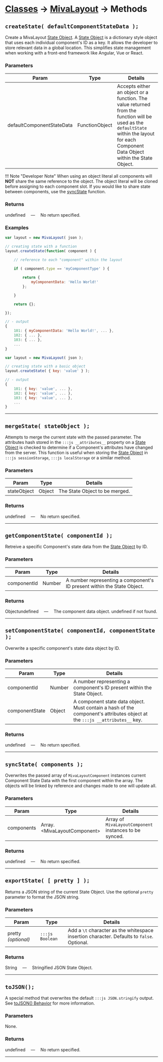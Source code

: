 # [Classes](/) → [MivaLayout](/MivaLayout) → Methods

## `createState( defaultComponentStateData );`

Create a MivaLayout [State Object](/MivaLayout/StateObject/). A [State Object](/MivaLayout/StateObject/) is a dictionary style object that uses each individual component's ID as a key. It allows the developer to store relevant data in a global location. This simplifies state management when working with a front-end framework like Angular, Vue or React.

### Parameters

| Param | Type | Details |
| --- | --- | --- |
| defaultComponentStateData | <span class="type-hint-function">Function</span><span class="type-hint-object">Object</span> | Accepts either an object or a function. The value returned from the function will be used as the `defaultState` within the layout for each Component Data Object within the State Object. |

!!! Note "Developer Note"
    When using an object literal all components will __NOT__ share the same reference to the object. The object literal will be cloned before assigning to each component slot. If you would like to share state between components, use the [syncState](#syncstate-components) function.

### Returns

<span class="type-hint-undefined">undefined</span> &emsp;&mdash;&emsp; No return specified.

### Examples

```js tab="as Function"
var layout = new MivaLayout( json );

// creating state with a function
layout.createState(function( component ) {
    
    // reference to each "component" within the layout

    if ( component.type == 'myComponentType' ) {

        return {
            myComponentData: 'Hello World!'
        };

    }

    return {};

});

// - output
{
    101: { myComponentData: 'Hello World!', ... },
    102: { ... },
    103: { ... },
    ...
}
```

```js tab="as Object"
var layout = new MivaLayout( json );

// creating state with a basic object
layout.createState( { key: 'value' } );

// - output
{
    101: { key: 'value', ... },
    102: { key: 'value', ... },
    103: { key: 'value', ... },
    ...
}
```

---

## `mergeState( stateObject );`

Attempts to merge the current state with the passed parameter. The attributes hash stored in the `:::js __attributes__` property on a [State Object](/MivaLayout/StateObject/) is checked to determine if a Component's attributes have changed from the server. This function is useful when storing the [State Object](/MivaLayout/StateObject/) in `:::js sessionStorage`, `:::js localStorage` or a similar method.

### Parameters

| Param | Type | Details |
| --- | --- | --- |
| stateObject | <span class="type-hint-object">Object</span> | The State Object to be merged. |

### Returns

<span class="type-hint-undefined">undefined</span> &emsp;&mdash;&emsp; No return specified.

---

## `getComponentState( componentId );`

Retreive a specific Component's state data from the [State Object](/MivaLayout/StateObject/) by ID.

### Parameters

| Param | Type | Details |
| --- | --- | --- |
| componentId | <span class="type-hint-number">Number</span> | A number representing a component's ID present within the State Object. |

### Returns

<span class="type-hint-object">Object</span><span class="type-hint-undefined">undefined</span> &emsp;&mdash;&emsp; The component data object. <span class="type-hint-undefined">undefined</span> if not found.

---

## `setComponentState( componentId, componentState );`

Overwrite a specific component's state data object by ID.

### Parameters

| Param | Type | Details |
| --- | --- | --- |
| componentId | <span class="type-hint-number">Number</span> | A number representing a component's ID present within the State Object. |
| componentState | <span class="type-hint-object">Object</span> | A component state data object. Must contain a hash of the component's attributes object at the `:::js __attributes__` key. |

### Returns

<span class="type-hint-undefined">undefined</span> &emsp;&mdash;&emsp; No return specified.

---

## `syncState( components );`

Overwrites the passed array of `MivaLayoutComponent` instances current Component State Data with the first component within the array. The objects will be linked by reference and changes made to one will update all.

### Parameters

| Param | Type | Details |
| --- | --- | --- |
| components | <span class="type-hint-array">Array.&lt;MivaLayoutComponent&gt;</span> | Array of `MivaLayoutComponent` instances to be synced. |

### Returns

<span class="type-hint-undefined">undefined</span> &emsp;&mdash;&emsp; No return specified.

---

## `exportState( [ pretty ] );`

Returns a JSON string of the current State Object. Use the optional `pretty` parameter to format the JSON string. 

### Parameters

| Param | Type | Details |
| --- | --- | --- |
| pretty _(optional)_ | `:::js Boolean` | Add a `\t` character as the whitespace insertion character. Defaults to `false`. Optional. |

### Returns

<span class="type-hint-string">String</span> &emsp;&mdash;&emsp; Stringified JSON State Object.

---

## `toJSON();`

A special method that overwrites the default `:::js JSON.stringify` output. See [toJSON() Behavior](https://developer.mozilla.org/en-US/docs/Web/JavaScript/Reference/Global_Objects/JSON/stringify#toJSON()_behavior) for more information.

### Parameters

None.

### Returns

<span class="type-hint-undefined">undefined</span> &emsp;&mdash;&emsp; No return specified.

---